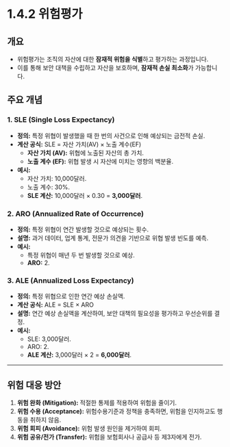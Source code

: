 # 1.4.2 위험평가

## 개요
- 위험평가는 조직의 자산에 대한 **잠재적 위험을 식별**하고 평가하는 과정입니다.
- 이를 통해 보안 대책을 수립하고 자산을 보호하며, **잠재적 손실 최소화**가 가능합니다.

## 주요 개념
### 1. SLE (Single Loss Expectancy)
- **정의:** 특정 위협이 발생했을 때 한 번의 사건으로 인해 예상되는 금전적 손실.
- **계산 공식:** SLE = 자산 가치(AV) × 노출 계수(EF)
  - **자산 가치 (AV):** 위협에 노출된 자산의 총 가치.
  - **노출 계수 (EF):** 위협 발생 시 자산에 미치는 영향의 백분율.
- **예시:**
  - 자산 가치: 10,000달러.
  - 노출 계수: 30%.
  - **SLE 계산:** 10,000달러 × 0.30 = **3,000달러**.

### 2. ARO (Annualized Rate of Occurrence)
- **정의:** 특정 위협이 연간 발생할 것으로 예상되는 횟수.
- **설명:** 과거 데이터, 업계 통계, 전문가 의견을 기반으로 위협 발생 빈도를 예측.
- **예시:**
  - 특정 위협이 매년 두 번 발생할 것으로 예상.
  - **ARO:** 2.

### 3. ALE (Annualized Loss Expectancy)
- **정의:** 특정 위협으로 인한 연간 예상 손실액.
- **계산 공식:** ALE = SLE × ARO
- **설명:** 연간 예상 손실액을 계산하여, 보안 대책의 필요성을 평가하고 우선순위를 결정.
- **예시:**
  - SLE: 3,000달러.
  - ARO: 2.
  - **ALE 계산:** 3,000달러 × 2 = **6,000달러**.

---

## 위험 대응 방안
1. **위험 완화 (Mitigation):** 적절한 통제를 적용하여 위험을 줄이기.
2. **위험 수용 (Acceptance):** 위험수용기준과 정책을 충족하면, 위험을 인지하고도 행동을 취하지 않음.
3. **위험 회피 (Avoidance):** 위험 발생 원인을 제거하여 회피.
4. **위험 공유/전가 (Transfer):** 위험을 보험회사나 공급사 등 제3자에게 전가.
